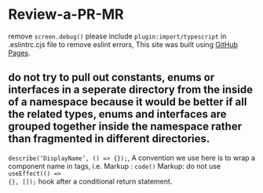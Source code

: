 # Review-a-PR-MR
remove <code>screen.debug()</code>
please include <code>plugin:import/typescript</code> in .eslintrc.cjs file to remove eslint errors, This site was built using [GitHub Pages](https://ankur171.hashnode.dev/eslintrccjs).
## do not try to pull out constants, enums or interfaces in a seperate directory from the inside of a namespace because it would be better if all the related types, enums and interfaces are grouped together inside the namespace rather than fragmented in different directories.
<code>describe(‘DisplayName’, () => {});</code>, A convention we use here is to wrap a component name in tags, i.e. <DisplayName />
Markup :  `code()`
Markup: do not use <code>useEffect(() => {}, []);</code> hook after a conditional return statement.
